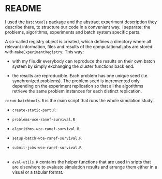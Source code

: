 # README

I used the `batchtools` package and the abstract experiment description they describe there, to structure our code in a convenient way. I separate: the problems, algorithms, experiments and batch system specific parts.

A so-called registry object is created, which defines a directory where all relevant information, files and results of the computational jobs are stored with `makeExperimentRegistry`. This way:

- with my file.dir everybody can reproduce the results on their own batch system by simply exchanging the cluster functions back end.

- the results are reproducible. Each problem has one unique seed (i.e. synchronized problems). The problem seed is incremented only depending on the experiment replication so that all the algorithms retrieve the same problem instances for each distinct replication.



`rerun-batchtools.R` is the main script that runs the whole simulation study.

- `create-static-part.R`<br/>
- `problems-wce-ranef-survival.R`<br/>
- `algorithms-wce-ranef-survival.R`<br/>
- `setup-batch-wce-ranef-survival.R`<br/>
- `submit-jobs-wce-ranef-survival.R`<br/><br/>

- `eval-utils.R` contains the helper functions that are used in sripts that are elsewhere to evaluate simulation results and arrange them either in a visual or a tabular format.



